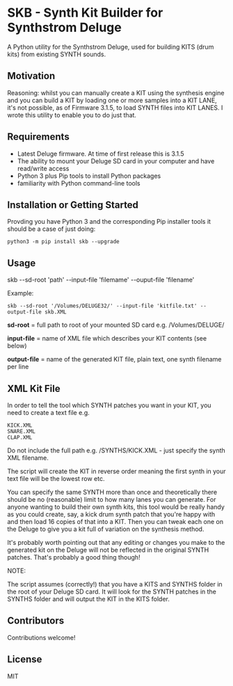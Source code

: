 # SKB - Synth Kit Builder for Synthstrom Deluge

A Python utility for the Synthstrom Deluge, used for building KITS (drum kits) from existing SYNTH sounds.

## Motivation

Reasoning: whilst you can manually create a KIT using the synthesis engine and you can build a KIT by loading one or more samples into a KIT LANE, it's not possible, as of Firmware 3.1.5, to load SYNTH files into KIT LANES. I wrote this utility to enable you to do just that.

## Requirements

- Latest Deluge firmware. At time of first release this is 3.1.5
- The ability to mount your Deluge SD card in your computer and have read/write access
- Python 3 plus Pip tools to install Python packages
- familiarity with Python command-line tools

## Installation or Getting Started

Provding you have Python 3 and the corresponding Pip installer tools it should be a case of just doing:

```Text
python3 -m pip install skb --upgrade
```

## Usage

skb --sd-root 'path' --input-file 'filemame' --ouput-file 'filename'

Example:

```Text
skb --sd-root '/Volumes/DELUGE32/' --input-file 'kitfile.txt' --output-file skb.XML
```

**sd-root** = full path to root of your mounted SD card e.g. /Volumes/DELUGE/

**input-file** = name of XML file which describes your KIT contents (see below)

**output-file** = name of the generated KIT file, plain text, one synth filename per line

## XML Kit File

In order to tell the tool which SYNTH patches you want in your KIT, you need to create a text file e.g.

```Text
KICK.XML
SNARE.XML
CLAP.XML
```

Do not include the full path e.g. /SYNTHS/KICK.XML - just specify the synth XML filename.

The script will create the KIT in reverse order meaning the first synth in your text file will be the lowest row etc.

You can specify the same SYNTH more than once and theoretically there should be no (reasonable) limit to how many lanes you can generate. For anyone wanting to build their own synth kits, this tool would be really handy as you could create, say, a kick drum synth patch that you're happy with and then load 16 copies of that into a KIT. Then you can tweak each one on the Deluge to give you a kit full of variation on the synthesis method.

It's probably worth pointing out that any editing or changes you make to the generated kit on the Deluge will not be reflected in the original SYNTH patches. That's probably a good thing though!

NOTE:

The script assumes (correctly!) that you have a KITS and SYNTHS folder in the root of your Deluge SD card. It will look for the SYNTH patches in the SYNTHS folder and will output the KIT in the KITS folder.

## Contributors

Contributions welcome!

## License

MIT
